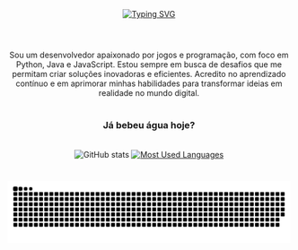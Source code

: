 <div align="center">
  <a href="https://git.io/typing-svg">
    <img src="https://readme-typing-svg.demolab.com?font=Fira+Code&weight=500&size=22&pause=1000&color=7a0000&center=true&vCenter=true&random=false&width=524&lines=Breezycode0+" alt="Typing SVG">
  </a>
</div>

<img align="center" alt="" src="./src/header-gif.gif">

#

<p align="center">Sou um desenvolvedor apaixonado por jogos e programação, com foco em Python, Java e JavaScript. Estou sempre em busca de desafios que me permitam criar soluções inovadoras e eficientes. Acredito no aprendizado contínuo e em aprimorar minhas habilidades para transformar ideias em realidade no mundo digital.
  
#

<img align="right" alt="" height="190px" src="./src/study.gif">

#

<div style="text-align: center;" align="center">
  <h3>Já bebeu água hoje?</h3>
  <br>
  <img src="https://github-readme-stats-git-masterrstaa-rickstaa.vercel.app/api?username=mari4souza&hide_title=true&show_icons=true&include_all_commits=false&count_private=true&line_height=25&hide=issues&bg_color=000&title_color=7a0000&text_color=FFF&border_radius=3&border_color=36123c&icon_color=7a0000&theme=jolly" alt="GitHub stats">

  <a href="https://github.com/mari4souza/github-readme-stats">
    <img src="https://github-readme-stats-git-masterrstaa-rickstaa.vercel.app/api/top-langs/?username=mari4souza&line_height=10&card_width=290&layout=compact&hide_title=false&count_private=true&langs_count=4&show_icons=true&title_color=7a0000&hide=html,scss,less&bg_color=000&text_color=8B8B8B&border_radius=3&border_color=561760&count_private=true" alt="Most Used Languages">
  </a>
</div>


#

<picture align="center">
  <source media="(prefers-color-scheme: dark)" srcset="https://raw.githubusercontent.com/mari4souza/mari4souza/output/github-contribution-grid-snake-dark.svg">
  <source media="(prefers-color-scheme: light)" srcset="https://raw.githubusercontent.com/mari4souza/mari4souza/output/github-contribution-grid-snake-dark.svg">
  <img align="center" alt="github contribution grid snake animation" src="https://raw.githubusercontent.com/mari4souza/mari4souza/output/github-contribution-grid-snake.svg">
</picture>
